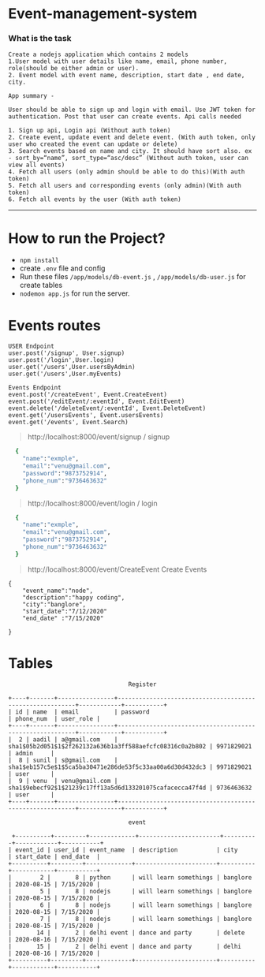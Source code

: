 # Event-management-system

### What is the task
````
Create a nodejs application which contains 2 models
1.User model with user details like name, email, phone number, role(should be either admin or user).
2. Event model with event name, description, start date , end date, city.

App summary - 

User should be able to sign up and login with email. Use JWT token for authentication. Post that user can create events. Api calls needed

1. Sign up api, Login api (Without auth token)
2. Create event, update event and delete event. (With auth token, only user who created the event can update or delete)
3. Search events based on name and city. It should have sort also. ex - sort_by=“name”, sort_type=“asc/desc” (Without auth token, user can view all events)
4. Fetch all users (only admin should be able to do this)(With auth token)
5. Fetch all users and corresponding events (only admin)(With auth token)
6. Fetch all events by the user (With auth token)
````
___
# How to run the Project?
* `npm install`
*  create `.env` file and config
*  Run these files `/app/models/db-event.js` , `/app/models/db-user.js` for create tables
*  `nodemon app.js` for run the server.
# Events routes
````
USER Endpoint
user.post('/signup', User.signup) 
user.post('/login',User.login)  
user.get('/users',User.usersByAdmin) 
user.get('/users',User.myEvents)  
````
````
Events Endpoint 
event.post('/createEvent', Event.CreateEvent) 
event.post('/editEvent/:eventId', Event.EditEvent) 
event.delete('/deleteEvent/:eventId', Event.DeleteEvent)
event.get('/usersEvents', Event.usersEvents)  
event.get('/events', Event.Search) 
````
> http://localhost:8000/event/signup / signup
````bash
  { 
    "name":"exmple",
    "email":"venu@gmail.com",
    "password":"9873752914",
    "phone_num":"9736463632"
  }
````
> http://localhost:8000/event/login / login
````bash
  { 
    "name":"exmple",
    "email":"venu@gmail.com",
    "password":"9873752914",
    "phone_num":"9736463632"
  }
````
> http://localhost:8000/event/CreateEvent Create Events
````
{
    "event_name":"node",
    "description":"happy coding",
    "city":"banglore",
    "start_date":"7/12/2020"
    "end_date" :"7/15/2020"

}
````
# Tables
                                      Register
````
+----+-------+----------------+----------------------------------------------------------+------------+-----------+
| id | name  | email          | password                                                 | phone_num  | user_role |
+----+-------+----------------+----------------------------------------------------------+------------+-----------+
|  2 | aadil | a@gmail.com    | sha1$05b2d051$1$2f262132a636b1a3ff588aefcfc08316c0a2b802 | 9971829021 | admin     |
|  8 | sunil | s@gmail.com    | sha1$eb157c5e$1$5ca5ba30471e286de53f5c33aa00a6d30d432dc3 | 9971829021 | user      |
|  9 | venu  | venu@gmail.com | sha1$9ebecf92$1$21239c17ff13a5d6d133201075cafacecca47f4d | 9736463632 | user      |
+----+-------+----------------+----------------------------------------------------------+------------+-----------+
````
                                      event
````
 +----------+---------+-------------+-----------------------+----------+------------+-----------+
| event_id | user_id | event_name  | description           | city     | start_date | end_date  |
+----------+---------+-------------+-----------------------+----------+------------+-----------+
|        2 |       8 | python      | will learn somethings | banglore | 2020-08-15 | 7/15/2020 |
|        5 |       8 | nodejs      | will learn somethings | banglore | 2020-08-15 | 7/15/2020 |
|        6 |       8 | nodejs      | will learn somethings | banglore | 2020-08-15 | 7/15/2020 |
|        7 |       8 | nodejs      | will learn somethings | banglore | 2020-08-15 | 7/15/2020 |
|       14 |       2 | delhi event | dance and party       | delete   | 2020-08-16 | 7/15/2020 |
|       15 |       2 | delhi event | dance and party       | delhi    | 2020-08-16 | 7/15/2020 |
+----------+---------+-------------+-----------------------+----------+------------+-----------+
````
      

